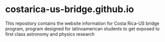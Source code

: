 # costarica-us-bridge.github.io
This repository contains the website information for Costa Rica-US bridge program, program designed for latinoamerican students to get exposed to first class astronomy and physics research
